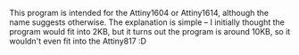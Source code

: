 This program is intended for the Attiny1604 or Attiny1614, although the name suggests otherwise. The explanation is simple – I initially thought the program would fit into 2KB, but it turns out the program is around 10KB, so it wouldn't even fit into the Attiny817 :D
